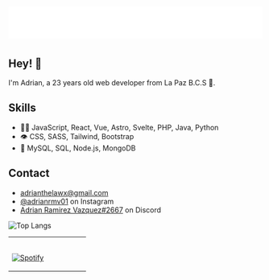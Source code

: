 <h1 align="center">
  <img src="https://raw.githubusercontent.com/AdrianRMV/AdrianRMV/master/name.svg" alt="Adrian Ramirez" />
</h1>

## Hey! 👋
I'm Adrian, a 23 years old web developer from La Paz B.C.S 📍.


## Skills
- 👨‍💻 JavaScript, React, Vue, Astro, Svelte, PHP, Java, Python
- 👁️ CSS, SASS, Tailwind, Bootstrap
- 💽 MySQL, SQL, Node.js, MongoDB

## Contact
- [adrianthelawx@gmail.com](https://mailto:adrianthelawx@gmail.com)
- [@adrianrmv01](https://www.instagram.com/adrianrmv01/) on Instagram
- [Adrian Ramirez Vazquez#2667](./) on Discord

![Top Langs](https://github-readme-stats.vercel.app/api/top-langs/?username=AdrianRMV&hide=TeX&layout=compact)

<table width="100%"> 
  <tr>
  <td width="50%">

&nbsp; <br> [![Spotify](https://novatorem.vercel.app/api/spotify?background_color=0d1117&border_color=ffffff)](https://open.spotify.com/user/thelawx1)

  </td>
</table>
